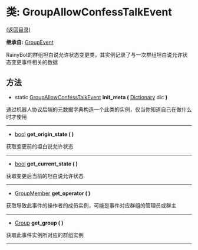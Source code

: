 # 类: GroupAllowConfessTalkEvent

[(返回目录)](./)

**继承自:** [GroupEvent](GroupEvent.md)

RainyBot的群组坦白说允许状态变更类，其实例记录了与一次群组坦白说允许状态变更事件相关的数据

## 方法

* static [GroupAllowConfessTalkEvent](GroupAllowConfessTalkEvent.md) **init\_meta (** [Dictionary](https://docs.godotengine.org/en/latest/classes/class\_dictionary.html) dic **)**

通过机器人协议后端的元数据字典构造一个此类的实例，仅当你知道自己在做什么时才使用

***

* [bool](https://docs.godotengine.org/en/latest/classes/class\_bool.html) **get\_origin\_state ( )**

获取变更前的坦白说允许状态

***

* [bool](https://docs.godotengine.org/en/latest/classes/class\_bool.html) **get\_current\_state ( )**

获取变更后当前的坦白说允许状态

***

* [GroupMember](GroupMember.md) **get\_operator ( )**

获取导致此事件的操作者的成员实例，可能是事件对应群组的管理员或群主

***

* [Group](Group.md) **get\_group ( )**

获取此事件实例所对应的群组实例

***
